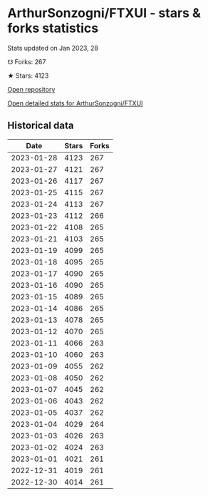 # ArthurSonzogni/FTXUI - stars & forks statistics

Stats updated on Jan 2023, 28

☋ Forks: 267

★ Stars: 4123

[Open repository](https://github.com/ArthurSonzogni/FTXUI)

[Open detailed stats for ArthurSonzogni/FTXUI](https://reviewgithub.com/rep/ArthurSonzogni/FTXUI)

## Historical data
| Date | Stars | Forks |
|------|-------|-------|
| 2023-01-28 | 4123 | 267 | 
| 2023-01-27 | 4121 | 267 | 
| 2023-01-26 | 4117 | 267 | 
| 2023-01-25 | 4115 | 267 | 
| 2023-01-24 | 4113 | 267 | 
| 2023-01-23 | 4112 | 266 | 
| 2023-01-22 | 4108 | 265 | 
| 2023-01-21 | 4103 | 265 | 
| 2023-01-19 | 4099 | 265 | 
| 2023-01-18 | 4095 | 265 | 
| 2023-01-17 | 4090 | 265 | 
| 2023-01-16 | 4090 | 265 | 
| 2023-01-15 | 4089 | 265 | 
| 2023-01-14 | 4086 | 265 | 
| 2023-01-13 | 4078 | 265 | 
| 2023-01-12 | 4070 | 265 | 
| 2023-01-11 | 4066 | 263 | 
| 2023-01-10 | 4060 | 263 | 
| 2023-01-09 | 4055 | 262 | 
| 2023-01-08 | 4050 | 262 | 
| 2023-01-07 | 4045 | 262 | 
| 2023-01-06 | 4043 | 262 | 
| 2023-01-05 | 4037 | 262 | 
| 2023-01-04 | 4029 | 264 | 
| 2023-01-03 | 4026 | 263 | 
| 2023-01-02 | 4024 | 263 | 
| 2023-01-01 | 4021 | 261 | 
| 2022-12-31 | 4019 | 261 | 
| 2022-12-30 | 4014 | 261 | 

